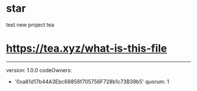 # star
test new project tea
# https://tea.xyz/what-is-this-file
---
version: 1.0.0
codeOwners:
  - '0xa81d17b44A3Ebc68856f705756F728b1c73B39b5'
quorum: 1
